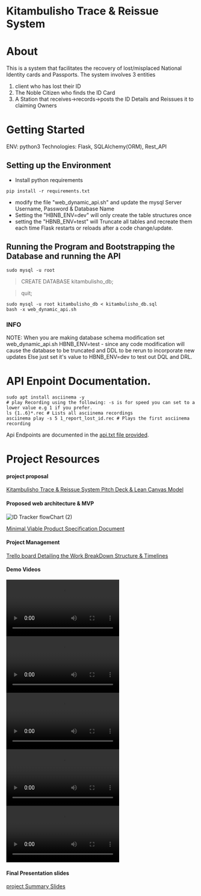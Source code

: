 # Kitambulisho Trace & Reissue System
# About
This is a system that facilitates the recovery of lost/misplaced National Identity cards and Passports.
The system involves 3 entities 
1. client who has lost their ID
2. The Noble Citizen who finds the ID Card 
3. A Station that receives->records->posts the ID Details and Reissues it to claiming Owners

# Getting Started
ENV: python3
Technologies: Flask, SQLAlchemy(ORM), Rest_API

## Setting up the Environment
 - Install python requirements 
 ```
 pip install -r requirements.txt
 ```
 - modify the file "web_dynamic_api.sh" and update the mysql Server Username, Password & Database Name
 - Setting the "HBNB_ENV=dev" will only create the table structures once
 - setting the "HBNB_ENV=test" will Truncate all tables and recreate them each time Flask restarts or reloads after a code change/update.
 
## Running the Program and Bootstrapping the Database and running the API
```
sudo mysql -u root
```
> CREATE DATABASE kitambulisho_db;

>quit;

```
sudo mysql -u root kitambulisho_db < kitambulisho_db.sql
bash -x web_dynamic_api.sh
```
### INFO
NOTE: When you are making database schema modification set web_dynamic_api.sh HBNB_ENV=test - since any code modification
will cause the database to be truncated and DDL to be rerun to incorporate new updates Else just set it's value to
HBNB_ENV=dev to test out DQL and DRL.

# API Enpoint Documentation.
``` #install asciinema to play the *.rec files
sudo apt install asciinema -y
# play Recording using the following: -s is for speed you can set to a lower value e.g 1 if you prefer.
ls {1..6}*.rec # Lists all asciinema recordings
asciinema play -s 5 1_report_lost_id.rec # Plays the first asciinema recording

```
Api Endpoints are documented in the [api.txt file provided](https://github.com/PhylisMercy/Kitambulisho/blob/main/api.txt).
 
# Project Resources

####  project proposal 
[Kitambulisho Trace & Reissue System Pitch Deck & Lean Canvas Model](https://docs.google.com/presentation/d/1sXeUJZmOe58-eWsL6o1cccubWsswPXanPoPfSGmYCHM/edit?usp=sharing)


#### Proposed web architecture & MVP
![ID Tracker flowChart (2)](https://github.com/PhylisMercy/Kitambulisho/assets/110587824/836a3b87-4729-49dc-9f94-74410f4544a7)



[Minimal Viable Product Specification Document](https://docs.google.com/document/d/1sEPgdIT1LoF1bAv-tHo5r54NwnhApaAszcrVONloFLM/edit?usp=sharing)
#### Project Management
[Trello board Detailing the Work BreakDown Structure & Timelines](https://trello.com/invite/b/1JZMmeeG/ATTI106daadbfdef4a64b569c3a5f0c025acEEF56A70/portfolio-project)


#### Demo Videos



![Getting Started](./Videos/01_Getting_Started.mp4)
![Reporting a Lost n Found Document](./Videos/02_Report_Lost_n_Found.mov)
![Remit of Lost Document to Kitambulisho Collection Station](./Videos/03_Remit_Kitambulisho_to_huduma_station.mov)
![System Handle of Duplicate Remit of Documents at Different Stations](./Videos/04_Kitambulisho_Remit_Handling_Duplicate_remittance.mov)
![Search For Lost ID and Tracing to Where it is Currently Being Kept"claimant"](./Videos/05_Search_Lost_ID_Get_Huduma_Station.mov)
#### Final Presentation slides

[project Summary Slides](https://docs.google.com/presentation/d/14CUWgDwO1ZzQcc9Qc8KbwXA9XePaWrZuexTRA3RP4p8/edit?usp=sharing)

